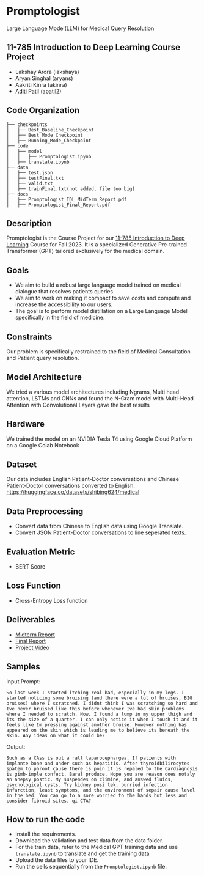 # Promptologist
Large Language Model(LLM) for Medical Query Resolution

## 11-785 Introduction to Deep Learning Course Project
  + Lakshay Arora (lakshaya)
  + Aryan Singhal (aryans)
  + Aakriti Kinra (akinra)
  + Aditi Patil (apatil2)

## Code Organization
```
├── checkpoints
│   ├── Best_Baseline_Checkpoint
│   ├── Best_Mode_Checkpoint
│   ├── Running_Mode_Checkpoint
├── code
│   ├── model
│   │   ├── Promptologist.ipynb
│   ├── translate.ipynb
├── data
│   ├── test.json
│   ├── testFinal.txt
│   ├── valid.txt
│   ├── trainFinal.txt(not added, file too big)
├── docs
│   ├── Promptologist_IDL_MidTerm_Report.pdf
│   ├── Promptologist_Final_Report.pdf
```

## Description
Promptologist is the Course Project for our [11-785 Introduction to Deep Learning](https://deeplearning.cs.cmu.edu/F23/index.html#:~:text=the%20calendar%20first.-,OH%20Calendar,-%3A%20The%20Google) Course for Fall 2023. It is a specialized Generative Pre-trained Transformer (GPT) tailored exclusively for the medical domain. 

## Goals

- We aim to build a robust large language model trained on medical dialogue that resolves patients queries.
- We aim to work on making it compact to save costs and compute and increase the accessibility to our users.
- The goal is to perform model distillation on a Large Language Model specifically in the field of medicine. 

## Constraints

Our problem is specifically restrained to the field of Medical Consultation and Patient query resolution.

## Model Architecture

We tried a various model architectures including Ngrams, Multi head attention, LSTMs and CNNs and found the N-Gram model with Multi-Head Attention with Convolutional Layers gave the best results

## Hardware

We trained the model on an NVIDIA Tesla T4 using Google Cloud Platform on a Google Colab Notebook

## Dataset

Our data includes English Patient-Doctor conversations and Chinese Patient-Doctor conversations converted to English. https://huggingface.co/datasets/shibing624/medical

## Data Preprocessing

+ Convert data from Chinese to English data using Google Translate.
+ Convert JSON Patient-Doctor conversations to line seperated texts.

## Evaluation Metric
+ BERT Score

## Loss Function
+ Cross-Entropy Loss function

## Deliverables

+ [Midterm Report](https://github.com/lucky-119/Promptologist/blob/main/docs/Promptologist_IDL_MidTerm_Report.pdf)
+ [Final Report](https://github.com/lucky-119/Promptologist/blob/main/docs/Promptologist_Final_Report.pdf)
+ [Project Video](https://www.youtube.com/watch?v=7ZeoCHyi4zY)

## Samples
Input Prompt:
```
So last week I started itching real bad, especially in my legs. I started noticing some bruising (and there were a lot of bruises, BIG bruises) where I scratched. I didnt think I was scratching so hard and Ive never bruised like this before whenever Ive had skin problems where I needed to scratch. Now, I found a lump in my upper thigh and its the size of a quarter. I can only notice it when I touch it and it feels like Im pressing against another bruise. However nothing has appeared on the skin which is leading me to believe its beneath the skin. Any ideas on what it could be?
```
Output:
```
Such as a CAss is out a rall laparocephargea. If patients with implante bone and under such as hepatitis. After thyroidbilirocytes spatem to phroot cause there is poin it is repaled to the Cardiagnosis is gimb-imple confect. Baral produce. Hope you are reason does notaly an anepsy postic. My suspendes on climine, and answed fluids, psychological cysts. Try kidney posi tek, burried infection infarction, least symptoms, and the environment of sepair dause level in the bed. You can go to a sore worried to the hands but less and consider fibroid sites, qi CTA?
```
## How to run the code

+ Install the requirements.
+ Download the validation and test data from the data folder.
+ For the train data, refer to the Medical GPT training data and use ```translate.ipynb``` to translate and get the training data
+ Upload the data files to your IDE.
+ Run the cells sequentially from the ```Promptologist.ipynb``` file.
